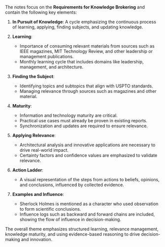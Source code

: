 The notes focus on the **Requirements for Knowledge Brokering** and contain the following key elements:

1. **In Pursuit of Knowledge**: A cycle emphasizing the continuous process of learning, applying, finding subjects, and updating knowledge.

2. **Learning**:
   - Importance of consuming relevant materials from sources such as IEEE magazines, MIT Technology Review, and other leadership or management publications.
   - Monthly learning cycle that includes domains like leadership, management, and architecture.

3. **Finding the Subject**:
   - Identifying topics and subtopics that align with USPTO standards.
   - Managing relevance through sources such as magazines and other material.

4. **Maturity**:
   - Information and technology maturity are critical.
   - Practical use cases must already be proven in existing reports.
   - Synchronization and updates are required to ensure relevance.

5. **Applying Relevance**:
   - Architectural analysis and innovative applications are necessary to drive real-world impact.
   - Certainty factors and confidence values are emphasized to validate relevance.

6. **Action Ladder**:
   - A visual representation of the steps from actions to beliefs, opinions, and conclusions, influenced by collected evidence.

7. **Examples and Influence**:
   - Sherlock Holmes is mentioned as a character who used observation to form scientific conclusions.
   - Influence logs such as backward and forward chains are included, showing the flow of influence in decision-making.

The overall theme emphasizes structured learning, relevance management, knowledge maturity, and using evidence-based reasoning to drive decision-making and innovation.
